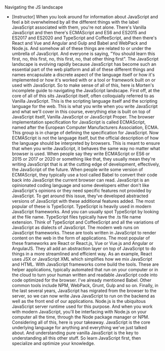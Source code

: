 Navigating the JS landscape
- [Instructor] When you look around for information about JavaScript and feel a bit overwhelmed by all the different things with the label JavaScript associated with them, you're not alone. There's Vanilla JavaScript and then there's ECMAScript and ES6 and ES2015 and ES2017 and ES2020 and TypeScript and CoffeeScript, and then there's React and Vue and Angular and Gulp and Babel and WebPack and Node.js. And somehow all of these things are related to or under the umbrella of JavaScript. And everyone is saying, "You should learn this first, no, this first, no, this first, no, that other thing first". The JavaScript landscape is evolving rapidly because JavaScript has become such an essential part of the web platform and all of these different things and names encapsulate a discrete aspect of the language itself or how it's implemented or how it's worked with or a tool or framework built on or used with JavaScript. So to make sense of all of this, here is Morten's incomplete guide to navigating the JavaScript landscape. First off, at the core of all of this sits JavaScript itself, often colloquially referred to as Vanilla JavaScript. This is the scripting language itself and the scripting language for the web. This is what you write when you write JavaScript and what we'll cover in this course, everything else is built on top of JavaScript itself, Vanilla JavaScript or JavaScript Proper. The browser implementation specification for JavaScript is called ECMAScript, named after the European Computer Manufacturers Association, ECMA. This group is in charge of defining the specification for JavaScript. Now ECMAScript is not the language itself, but the official description of how the language should be interpreted by browsers. This is meant to ensure that when you write JavaScript, it behaves the same way no matter what browser is used. When people say they write ECMAScript or ES6 or 2015 or 2017 or 2020 or something like that, they usually mean they're writing JavaScript that is at the cutting edge of development, effectively, the JavaScript of the future. When people write some version of ECMAScript, they typically use a tool called Babel to convert their code back into JavaScript the current browser can read. JavaScript is an opinionated coding language and some developers either don't like JavaScript's opinions or they need specific features not provided by JavaScript. To get around this issue, they've developed abstracted versions of JavaScript with these additional features added. The most popular of these is TypeScript. TypeScript is heavily used in modern JavaScript frameworks. And you can usually spot TypeScript by looking at the file name. TypeScript files typically have the .ts file name extension. Think of TypeScript and CoffeeScript and all the variations of JavaScript as dialects of JavaScript. The modern web runs on JavaScript frameworks. These are tools written in JavaScript to render content on the web in the form of applications. The most popular of these frameworks are React or React.js, Vue or Vue.js and Angular or AngularJS. They all add an abstraction layer on top of JavaScript to do things in a more streamlined and efficient way. As an example, React uses JSX or JavaScript XML which simplifies how we mix JavaScript and HTML. With JavaScript frameworks come build the tools. These are helper applications, typically automated that run on your computer or in the cloud to turn your human written and readable JavaScript code into code optimized for the browser. I've already mentioned Babel. Other common tools include NPM, WebPack, Grunt, Gulp and so on. Finally, in the last several years, JavaScript has migrated from the browser to the server, so we can now write Java JavaScript to run on the backend as well as the front end of our applications. Node.js is the ubiquitous JavaScript server runtime used for this purpose. And when you work with modern JavaScript, you'll be interfacing with Node.js on your computer all the time, through the Node package manager or NPM. Considering all of this, here is your takeaway. JavaScript is the core underlying language for anything and everything we've just talked about. And understanding pure vanilla JavaScript is the key to understanding all this other stuff. So learn JavaScript first, then specialize and optimize your knowledge.